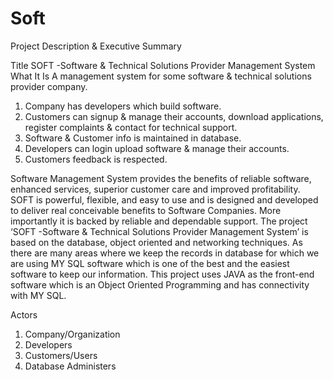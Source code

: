 # Soft
Project Description & Executive Summary

Title
	SOFT -Software & Technical Solutions Provider Management System
What It Is
	A management system for some software & technical solutions provider company.
1.	Company has developers which build software.
2.	Customers can signup & manage their accounts, download applications, register complaints & contact for technical support.
3.	Software & Customer info is maintained in database.
4.	Developers can login upload software & manage their accounts.
5.	Customers feedback is respected.

Software Management System provides the benefits of reliable software, enhanced services, superior customer care and improved profitability. SOFT is powerful, flexible, and easy to use and is designed and developed to deliver real conceivable benefits to Software Companies. More importantly it is backed by reliable and dependable support.
The project ‘SOFT -Software & Technical Solutions Provider Management System’ is based on the database, object oriented and networking techniques. As there are many areas where we keep the records in database for which we are using MY SQL software which is one of the best and the easiest software to keep our information. This project uses JAVA as the front-end software which is an Object Oriented Programming and has connectivity with MY SQL.

Actors
1.	Company/Organization
2.	Developers
3.	Customers/Users
4.	Database Administers
